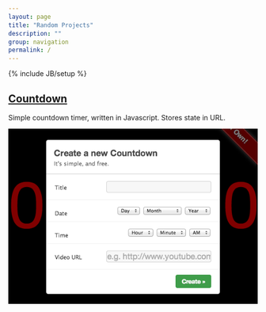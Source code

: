 ```yaml
---
layout: page
title: "Random Projects"
description: ""
group: navigation
permalink: /
---
```

{% include JB/setup %}

## [Countdown](http://chrislewis.com.au/Countdown/index.html)

Simple countdown timer, written in Javascript. Stores state in URL.

![Countdown](countdown.png)
